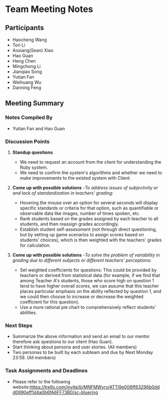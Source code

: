 # Team Meeting Notes

## Participants
- Haocheng Wang
- Tori Li
- Aoxiang(Sean) Xiao
- Hao Guan
- Heng Chen
- Mingchong Li
- Jianqiao Song
- Yutian Fan
- Weihuang Wu
- Danning Feng


## Meeting Summary

### Notes Compiled By
- Yutian Fan and Hao Guan

### Discussion Points

1. **Standup questions**
    - We need to request an account from the client for understanding the Ruby system.
    - We need to confirm the system's algorithms and whether we need to make improvements to the existed system with Client.

2. **Come up with possible solutions**
    -*To address issues of subjectivity or and lack of standardization in teachers' grading:*
    - Hovering the mouse over an option for several seconds will display specific standards or criteria for that option, such as quantifiable or observable data like images, number of times spoken, etc.
    - Rank students based on the grades assigned by each teacher to all students, and then reassign grades accordingly.
    - Establish student self-assessment (not through direct questioning, but by setting up game scenarios to assign scores based on students' choices), which is then weighted with the teachers' grades for calculation.
      
3. **Come up with possible solutions**
    -*To solve the problem of variability in grading due to different subjects or different teachers' perceptions:*
    - Set weighted coefficients for questions: This could be provided by teachers or derived from statistical data (for example, if we find that among Teacher A's students, those who score high on question 1 tend to have higher overall scores, we can assume that this teacher places particular emphasis on the ability reflected by question 1, and we could then choose to increase or decrease the weighted coefficient for this question).
    -  Use a more rational pie chart to comprehensively reflect students' abilities.

### Next Steps
- Summarize the above information and send an email to our mentor therefore ask questions to our client (Hao Guan).
- Start thinking about persona and user stories. (All members)
- Two personas to be built by each subteam and due by Next Monday 23:59. (All members)

### Task Assignments and Deadlines
- Please refer to the following website:https://trello.com/invite/b/MNFMWyry/ATTI9e006ff63296b0ddd0990eff1d4a0b6fA6FF73B0/sc-bluering